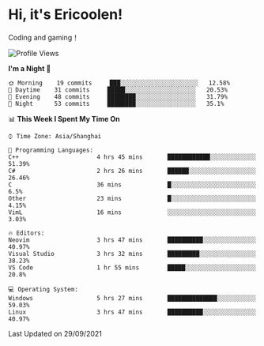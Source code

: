 # Hi, it's Ericoolen!
Coding and gaming！

<!--START_SECTION:waka-->
![Profile Views](http://img.shields.io/badge/Profile%20Views-20-blue)

**I'm a Night 🦉** 

```text
🌞 Morning    19 commits     ███░░░░░░░░░░░░░░░░░░░░░░   12.58% 
🌆 Daytime    31 commits     █████░░░░░░░░░░░░░░░░░░░░   20.53% 
🌃 Evening    48 commits     ████████░░░░░░░░░░░░░░░░░   31.79% 
🌙 Night      53 commits     ████████░░░░░░░░░░░░░░░░░   35.1%

```


📊 **This Week I Spent My Time On** 

```text
⌚︎ Time Zone: Asia/Shanghai

💬 Programming Languages: 
C++                      4 hrs 45 mins       ████████████░░░░░░░░░░░░░   51.39% 
C#                       2 hrs 26 mins       ██████░░░░░░░░░░░░░░░░░░░   26.46% 
C                        36 mins             █░░░░░░░░░░░░░░░░░░░░░░░░   6.5% 
Other                    23 mins             █░░░░░░░░░░░░░░░░░░░░░░░░   4.15% 
VimL                     16 mins             ░░░░░░░░░░░░░░░░░░░░░░░░░   3.03%

🔥 Editors: 
Neovim                   3 hrs 47 mins       ██████████░░░░░░░░░░░░░░░   40.97% 
Visual Studio            3 hrs 32 mins       █████████░░░░░░░░░░░░░░░░   38.23% 
VS Code                  1 hr 55 mins        █████░░░░░░░░░░░░░░░░░░░░   20.8%

💻 Operating System: 
Windows                  5 hrs 27 mins       ██████████████░░░░░░░░░░░   59.03% 
Linux                    3 hrs 47 mins       ██████████░░░░░░░░░░░░░░░   40.97%

```


 Last Updated on 29/09/2021
<!--END_SECTION:waka-->

